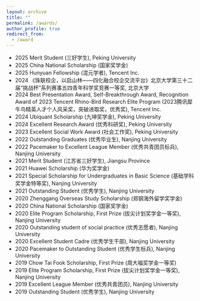 ```yaml
---
layout: archive
title: ""
permalink: /awards/
author_profile: true
redirect_from:
  - /award
---
```

- 2025 Merit Student (三好学生), Peking University
- 2025 China National Scholarship (国家奖学金)
- 2025 Hunyuan Fellowship (混元学者), Tencent Inc.
- 2024 《珠联校企，以启山林——四化融合校企交流平台》北京大学第三十二届“挑战杯”系列赛事五四青年科学奖竞赛一等奖, 北京大学
- 2024 Best Presentation Award, Self-Breakthrough Award, Recognition Award of 2023 Tencent Rhino-Bird Research Elite Program (2023腾讯犀牛鸟精英人才个人风采奖，突破进取奖，优秀奖), Tencent Inc.
- 2024 Ubiquant Scholarship (九坤奖学金), Peking University
- 2024 Excellent Research Award (优秀科研奖), Peking University
- 2023 Excellent Social Work Award (社会工作奖), Peking University
- 2022 Outstanding Graduates (优秀毕业生), Nanjing University
- 2022 Pacemaker to Excellent League Member (优秀共青团员标兵), Nanjing University
- 2021 Merit Student (江苏省三好学生), Jiangsu Province
- 2021 Huawei Scholarship (华为奖学金)
- 2021 Special Scholarship for Undergraduates in Basic Science (基础学科奖学金特等奖), Nanjing University 
- 2021 Outstanding Student (优秀学生), Nanjing University
- 2020 Zhenggang Overseas Study Scholarship (郑钢海外留学奖学金)
- 2020 China National Scholarship (国家奖学金)
- 2020 Elite Program Scholarship, First Prize (拔尖计划奖学金一等奖), Nanjing University
- 2020 Outstanding student of social practice (优秀志愿者), Nanjing University
- 2020 Excellent Student Cadre (优秀学生干部), Nanjing University
- 2020 Pacemaker to Outstanding Student (优秀学生标兵), Nanjing University
- 2019 Chow Tai Fook Scholarship, First Prize (周大福奖学金一等奖)
- 2019 Elite Program Scholarship, First Prize (拔尖计划奖学金一等奖), Nanjing University
- 2019 Excellent League Member (优秀共青团员), Nanjing University
- 2019 Outstanding Student (优秀学生), Nanjing University
